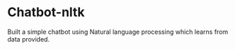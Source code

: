 # Chatbot-nltk
Built a simple chatbot using Natural language processing which learns from data provided.
